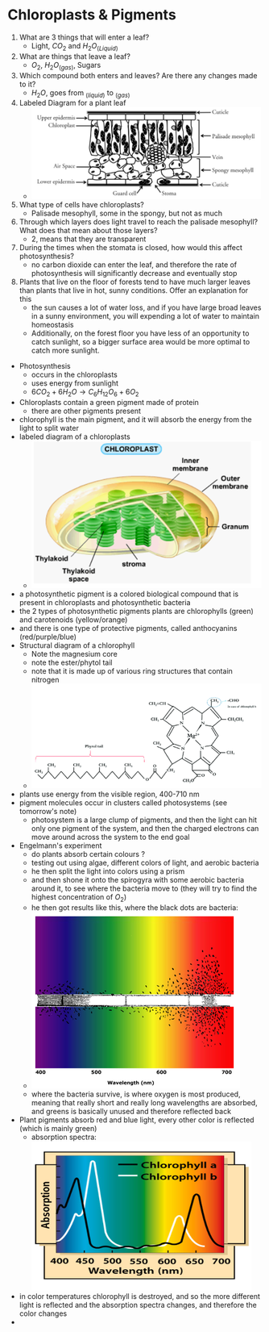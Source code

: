 # Chloroplasts & Pigments
1. What are 3 things that will enter a leaf?
	- Light, $CO_2$ and $H_2O_{(Liquid)}$
2. What are things that leave a leaf?
    - $O_2$, $H_2O_{(gas)}$, Sugars
3. Which compound both enters and leaves? Are there any changes made to it?
    - $H_2O$, goes from $_{(liquid)}$ to $_{(gas)}$ 
4. Labeled Diagram for a plant leaf
	- ![](../images/plant%20uh%20leave%20diagram%20labled%20ongod%20ongod%20ongod.png)
5. What type of cells have chloroplasts?
	- Palisade mesophyll, some in the spongy, but not as much
6. Through which layers does light travel to reach the palisade mesophyll? What does that mean about those layers?
	- 2, means that they are transparent
7. During the times when the stomata is closed, how would this affect photosynthesis?
    - no carbon dioxide can enter the leaf, and therefore the rate of photosynthesis will significantly decrease and eventually stop  
8. Plants that live on the floor of forests tend to have much larger leaves than plants that live in hot, sunny conditions. Offer an explanation for this
    - the sun causes a lot of water loss, and if you have large broad leaves in a sunny environment, you will expending a lot of water to maintain homeostasis
    - Additionally, on the forest floor you have less of an opportunity to catch sunlight, so a bigger surface area would be more optimal to catch more sunlight. 
- Photosynthesis
	- occurs in the chloroplasts 
	- uses energy from sunlight
	- $6CO_2 + 6H_2O\to C_{6}H_{12}O_{6} +6O_{2}$
- Chloroplasts contain a green pigment made of protein
	- there are other pigments present
- chlorophyll is the main pigment, and it will absorb the energy from the light to split water 
- labeled diagram of a chloroplasts
	- ![](../images/cholroplast%20labled%20diagram%20ongod.png)
- a photosynthetic pigment is a colored biological compound that is present in chloroplasts and photosynthetic bacteria
- the 2 types of photosynthetic pigments plants are chlorophylls (green) and carotenoids (yellow/orange)
- and there is one type of protective pigments, called anthocyanins (red/purple/blue)
- Structural diagram of a chlorophyll
	- Note the magnesium core 
	- note the ester/phytol tail
	- note that it is made up of various ring structures that contain nitrogen
	- ![](../images/cholrophyll%20molucle.png)
- plants use energy from the visible region, 400-710 nm 
- pigment molecules occur in clusters called photosystems (see tomorrow's note)
	- photosystem is a large clump of pigments, and then the light can hit only one pigment of the system, and then the charged electrons can move around across the system to the end goal
- Engelmann's experiment
	- do plants absorb certain colours ?
	- testing out using algae, different colors of light, and aerobic bacteria
	- he then split the light into colors using a prism 
	- and then shone it onto the spirogyra with some aerobic bacteria around it, to see where the bacteria move to (they will try to find the highest concentration of $O_2$)
	- he then got results like this, where the black dots are bacteria:
	- ![](../images/experiment.png)
	- where the bacteria survive, is where oxygen is most produced, meaning that really short and really long wavelengths are absorbed, and greens is basically unused and therefore reflected back
- Plant pigments absorb red and blue light, every other color is reflected (which is mainly green) 
	- absorption spectra:
	  ![](../images/absorptionspectra.png)
- in color temperatures chlorophyll is destroyed, and so the more different light is reflected and the absorption spectra changes, and therefore the color changes
- 

